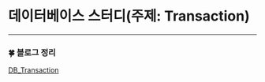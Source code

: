 # 데이터베이스 스터디(주제: Transaction)

---

### :four_leaf_clover: 블로그 정리

[DB_Transaction](https://withmoonlab.tistory.com/181)
